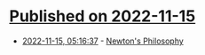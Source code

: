# [Published on 2022-11-15](index.md)

* [2022-11-15, 05:16:37](https://news.ycombinator.com/item?id=33605589) - [Newton's Philosophy](https://plato.stanford.edu/entries/newton-philosophy/)
